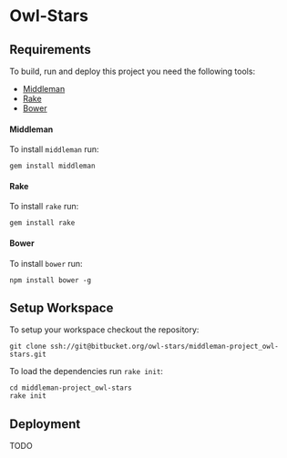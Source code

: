 # Owl-Stars

## Requirements

To build, run and deploy this project you need the following tools:

* [Middleman](http://middlemanapp.com)
* [Rake](http://rake.rubyforge.org/)
* [Bower](http://twitter.github.com/bower/)

#### Middleman

To install `middleman` run:

```
gem install middleman
```

#### Rake

To install `rake` run:

```
gem install rake
```

#### Bower

To install `bower` run:

```
npm install bower -g
```

## Setup Workspace

To setup your workspace checkout the repository:

```
git clone ssh://git@bitbucket.org/owl-stars/middleman-project_owl-stars.git
```

To load the dependencies run `rake init`:

```
cd middleman-project_owl-stars
rake init
```

## Deployment

TODO